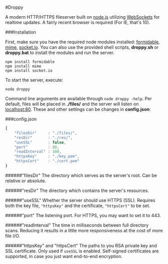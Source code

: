 #Droppy

A modern HTTP/HTTPS fileserver built on [node.js](http://nodejs.org/) utilizing [WebSockets](https://en.wikipedia.org/wiki/WebSocket) for realtime updates. A fairly recent browser is required (For IE, that's 10).

###Installation

First, make sure you have the required node modules installed: [formidable](https://github.com/felixge/node-formidable), [mime](https://github.com/broofa/node-mime), [socket.io](https://github.com/learnboost/socket.io). You can also use the provided shell scripts, **droppy.sh** or **droppy.bat** to install the modules and run the server.

````
npm install formidable
npm install mime
npm install socket.io
````

To start the server, execute:
````
node droppy
````

Command line arguments are available through `node droppy -help`. Per default, files will be placed in **./files/** and the server will listen on [localhost:80](http://localhost/). These and other settings can be changes in **config.json**:

###config.json

````javascript
{
    "filesDir"     : "./files/",
    "resDir"       : "./res/",
    "useSSL"       : false,
    "port"         : 80,
    "readInterval" : 100,
    "httpsKey"     : "./key.pem",
    "httpsCert"    : "./cert.pem"
}
````

######"filesDir"
The directory which serves as the server's root. Can be relative or absolute.

######"resDir"
The directory which contains the server's resources.

######"useSSL"
Whether the server should use HTTPS (SSL). Requires both the key file, `"httpsKey"` and the certificate, `"httpsCert"` to be set.

######"port"
The listening port. For HTTPS, you may want to set it to 443.

######"readInterval"
The time in milliseconds between full directory scans. Reducing it results in a little more responsiveness at the cost of more file I/O.

######"httpsKey" and "httpsCert"
The paths to you RSA private key and SSL certificate. Only used if `useSSL` is enabled. Self-signed certificates are supported, in case you just want end-to-end encryption.
